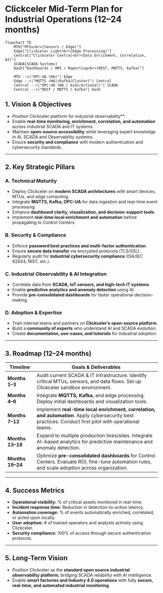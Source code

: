 # Clickceler Mid-Term Plan for Industrial Operations (12–24 months)

```mermaid
flowchart TD
    MTU["MTUs<br>(Sensors / Edge)"]
    Edge["Clickceler Light<br>(Edge Processing)"]
    Central["Clickceler Central<br>(Data Enrichment, Correlation, AI)"]
    SCADA[SCADA Systems]
    Dash["Dashboards / HMI / Reporting<br>(REST, MQTTS, Kafka)"]

    MTU -->|"OPC-UA (HA)"| Edge
    Edge -->|"MQTTS (HA)/Kafka(Cluster)"| Central
    Central -->|"OPC-UA (HA / bidirectional)"| SCADA
    Central -->|"REST / MQTTS / Kafka"| Dash
```
## 1. Vision & Objectives
- Position Clickceler platform for industrial observability**.  
- Enable **real-time monitoring, enrichment, correlation, and automation** across industrial SCADA and IT systems.  
- Maintain **open-source accessibility** while leveraging expert knowledge in AI, SCADA and Observability systems.  
- Ensure **security and compliance** with modern authentication and cybersecurity standards.  

---

## 2. Key Strategic Pillars

### A. Technical Maturity
- Deploy Clickceler on **modern SCADA architectures** with smart devices, MTUs, and edge computing.  
- Integrate **MQTTS, Kafka, OPC-UA** for data ingestion and real-time event processing.  
- Enhance **dashboard clarity, visualization, and decision-support tools**.  
- Implement **real-time local enrichment and automation** before propagating to Control Centers.  

### B. Security & Compliance
- Enforce **password best practices and multi-factor authentication**.  
- Ensure **secure data transfer** via encrypted protocols (TLS/SSL).  
- Regularly audit for **industrial cybersecurity compliance** (ISA/IEC 62443, NIST, etc.).  

### C. Industrial Observability & AI Integration
- Correlate data from **SCADA, IoT sensors, and high-tech IT systems**.  
- Enable **predictive analytics and anomaly detection** using AI.  
- Provide **pre-consolidated dashboards** for faster operational decision-making.  

### D. Adoption & Expertise
- Train internal teams and partners on **Clickceler’s open-source platform**.  
- Build a **community of experts** who understand AI and SCADA evolution.  
- Create **documentation, use-cases, and tutorials** for industrial adoption.  

---

## 3. Roadmap (12–24 months)

| Timeline      | Goals & Deliverables |
|---------------|--------------------|
| **Months 1–3**  | Audit current SCADA & IT infrastructure. Identify critical MTUs, sensors, and data flows. Set up Clickceler sandbox environment. |
| **Months 4–6**  | Integrate **MQTTS, Kafka**, and edge processing. Deploy initial dashboards and visualization tools. |
| **Months 7–12** | Implement **real-time local enrichment, correlation, and automation**. Apply cybersecurity best practices. Conduct first pilot with operational teams. |
| **Months 13–18**| Expand to multiple production lines/sites. Integrate AI-based analytics for predictive maintenance and anomaly detection. |
| **Months 19–24**| Optimize **pre-consolidated dashboards** for Control Centers. Evaluate ROI, fine-tune automation rules, and scale adoption across organization. |

---

## 4. Success Metrics
- **Operational visibility:** % of critical assets monitored in real-time.  
- **Incident response time:** Reduction in detection-to-action latency.  
- **Automation coverage:** % of events automatically enriched, correlated, or acted upon locally.  
- **User adoption:** # of trained operators and analysts actively using Clickceler.  
- **Security compliance:** 100% of access through secure authentication protocols.  

---

## 5. Long-Term Vision
- Position Clickceler as the **standard open source industrial observability platform**, bridging SCADA reliability with AI intelligence.  
- Enable **smart factories and Industry 4.0 operations** with fully **secure, real-time, and automated industrial monitoring**.  


 


